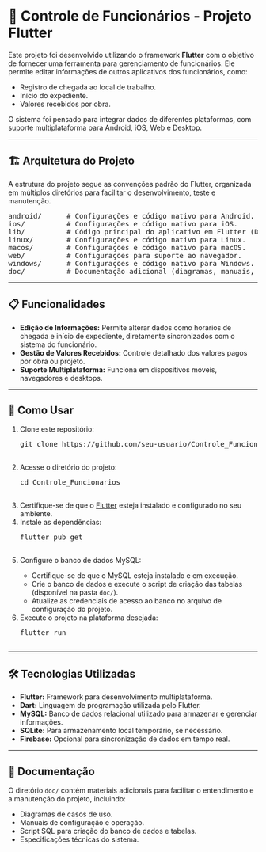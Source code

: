 <h1>📱 Controle de Funcionários - Projeto Flutter</h1>
<p>
  Este projeto foi desenvolvido utilizando o framework <b>Flutter</b> com o objetivo de fornecer uma ferramenta para gerenciamento de funcionários.  
  Ele permite editar informações de outros aplicativos dos funcionários, como:
</p>
<ul>
  <li>Registro de chegada ao local de trabalho.</li>
  <li>Início do expediente.</li>
  <li>Valores recebidos por obra.</li>
</ul>
<p>
  O sistema foi pensado para integrar dados de diferentes plataformas, com suporte multiplataforma para Android, iOS, Web e Desktop.
</p>

---

<h2>🏗️ Arquitetura do Projeto</h2>
<p>
  A estrutura do projeto segue as convenções padrão do Flutter, organizada em múltiplos diretórios para facilitar o desenvolvimento, teste e manutenção.
</p>
<pre>
android/      # Configurações e código nativo para Android.
ios/          # Configurações e código nativo para iOS.
lib/          # Código principal do aplicativo em Flutter (Dart).
linux/        # Configurações e código nativo para Linux.
macos/        # Configurações e código nativo para macOS.
web/          # Configurações para suporte ao navegador.
windows/      # Configurações e código nativo para Windows.
doc/          # Documentação adicional (diagramas, manuais, etc.).
</pre>

---

<h2>📋 Funcionalidades</h2>
<ul>
  <li><b>Edição de Informações:</b> Permite alterar dados como horários de chegada e início de expediente, diretamente sincronizados com o sistema do funcionário.</li>
  <li><b>Gestão de Valores Recebidos:</b> Controle detalhado dos valores pagos por obra ou projeto.</li>
  <li><b>Suporte Multiplataforma:</b> Funciona em dispositivos móveis, navegadores e desktops.</li>
</ul>

---

<h2>🚀 Como Usar</h2>
<ol>
  <li>Clone este repositório:</li>
  <pre>
git clone https://github.com/seu-usuario/Controle_Funcionarios.git
  </pre>
  <li>Acesse o diretório do projeto:</li>
  <pre>
cd Controle_Funcionarios
  </pre>
  <li>Certifique-se de que o <a href="https://flutter.dev/docs/get-started/install">Flutter</a> esteja instalado e configurado no seu ambiente.</li>
  <li>Instale as dependências:</li>
  <pre>
flutter pub get
  </pre>
  <li>Configure o banco de dados MySQL:</li>
  <ul>
    <li>Certifique-se de que o MySQL esteja instalado e em execução.</li>
    <li>Crie o banco de dados e execute o script de criação das tabelas (disponível na pasta <code>doc/</code>).</li>
    <li>Atualize as credenciais de acesso ao banco no arquivo de configuração do projeto.</li>
  </ul>
  <li>Execute o projeto na plataforma desejada:</li>
  <pre>
flutter run
  </pre>
</ol>

---

<h2>🛠️ Tecnologias Utilizadas</h2>
<ul>
  <li><b>Flutter:</b> Framework para desenvolvimento multiplataforma.</li>
  <li><b>Dart:</b> Linguagem de programação utilizada pelo Flutter.</li>
  <li><b>MySQL:</b> Banco de dados relacional utilizado para armazenar e gerenciar informações.</li>
  <li><b>SQLite:</b> Para armazenamento local temporário, se necessário.</li>
  <li><b>Firebase:</b> Opcional para sincronização de dados em tempo real.</li>
</ul>

---

<h2>📑 Documentação</h2>
<p>
  O diretório <code>doc/</code> contém materiais adicionais para facilitar o entendimento e a manutenção do projeto, incluindo:
</p>
<ul>
  <li>Diagramas de casos de uso.</li>
  <li>Manuais de configuração e operação.</li>
  <li>Script SQL para criação do banco de dados e tabelas.</li>
  <li>Especificações técnicas do sistema.</li>
</ul>
